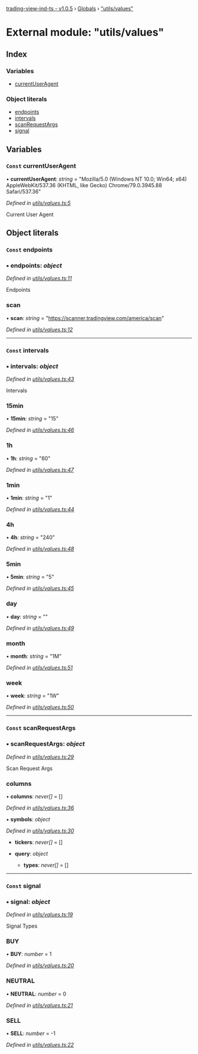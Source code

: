 [trading-view-ind-ts - v1.0.5](../README.md) › [Globals](../globals.md) › ["utils/values"](_utils_values_.md)

# External module: "utils/values"

## Index

### Variables

* [currentUserAgent](_utils_values_.md#const-currentuseragent)

### Object literals

* [endpoints](_utils_values_.md#const-endpoints)
* [intervals](_utils_values_.md#const-intervals)
* [scanRequestArgs](_utils_values_.md#const-scanrequestargs)
* [signal](_utils_values_.md#const-signal)

## Variables

### `Const` currentUserAgent

• **currentUserAgent**: *string* = "Mozilla/5.0 (Windows NT 10.0; Win64; x64) AppleWebKit/537.36 (KHTML, like Gecko) Chrome/79.0.3945.88 Safari/537.36"

*Defined in [utils/values.ts:5](https://github.com/edmundpf/trading-view-ind-ts/blob/a1d250a/src/utils/values.ts#L5)*

Current User Agent

## Object literals

### `Const` endpoints

### ▪ **endpoints**: *object*

*Defined in [utils/values.ts:11](https://github.com/edmundpf/trading-view-ind-ts/blob/a1d250a/src/utils/values.ts#L11)*

Endpoints

###  scan

• **scan**: *string* = "https://scanner.tradingview.com/america/scan"

*Defined in [utils/values.ts:12](https://github.com/edmundpf/trading-view-ind-ts/blob/a1d250a/src/utils/values.ts#L12)*

___

### `Const` intervals

### ▪ **intervals**: *object*

*Defined in [utils/values.ts:43](https://github.com/edmundpf/trading-view-ind-ts/blob/a1d250a/src/utils/values.ts#L43)*

Intervals

###  15min

• **15min**: *string* = "15"

*Defined in [utils/values.ts:46](https://github.com/edmundpf/trading-view-ind-ts/blob/a1d250a/src/utils/values.ts#L46)*

###  1h

• **1h**: *string* = "60"

*Defined in [utils/values.ts:47](https://github.com/edmundpf/trading-view-ind-ts/blob/a1d250a/src/utils/values.ts#L47)*

###  1min

• **1min**: *string* = "1"

*Defined in [utils/values.ts:44](https://github.com/edmundpf/trading-view-ind-ts/blob/a1d250a/src/utils/values.ts#L44)*

###  4h

• **4h**: *string* = "240"

*Defined in [utils/values.ts:48](https://github.com/edmundpf/trading-view-ind-ts/blob/a1d250a/src/utils/values.ts#L48)*

###  5min

• **5min**: *string* = "5"

*Defined in [utils/values.ts:45](https://github.com/edmundpf/trading-view-ind-ts/blob/a1d250a/src/utils/values.ts#L45)*

###  day

• **day**: *string* = ""

*Defined in [utils/values.ts:49](https://github.com/edmundpf/trading-view-ind-ts/blob/a1d250a/src/utils/values.ts#L49)*

###  month

• **month**: *string* = "1M"

*Defined in [utils/values.ts:51](https://github.com/edmundpf/trading-view-ind-ts/blob/a1d250a/src/utils/values.ts#L51)*

###  week

• **week**: *string* = "1W"

*Defined in [utils/values.ts:50](https://github.com/edmundpf/trading-view-ind-ts/blob/a1d250a/src/utils/values.ts#L50)*

___

### `Const` scanRequestArgs

### ▪ **scanRequestArgs**: *object*

*Defined in [utils/values.ts:29](https://github.com/edmundpf/trading-view-ind-ts/blob/a1d250a/src/utils/values.ts#L29)*

Scan Request Args

###  columns

• **columns**: *never[]* =  []

*Defined in [utils/values.ts:36](https://github.com/edmundpf/trading-view-ind-ts/blob/a1d250a/src/utils/values.ts#L36)*

▪ **symbols**: *object*

*Defined in [utils/values.ts:30](https://github.com/edmundpf/trading-view-ind-ts/blob/a1d250a/src/utils/values.ts#L30)*

* **tickers**: *never[]* =  []

* **query**: *object*

  * **types**: *never[]* =  []

___

### `Const` signal

### ▪ **signal**: *object*

*Defined in [utils/values.ts:19](https://github.com/edmundpf/trading-view-ind-ts/blob/a1d250a/src/utils/values.ts#L19)*

Signal Types

###  BUY

• **BUY**: *number* = 1

*Defined in [utils/values.ts:20](https://github.com/edmundpf/trading-view-ind-ts/blob/a1d250a/src/utils/values.ts#L20)*

###  NEUTRAL

• **NEUTRAL**: *number* = 0

*Defined in [utils/values.ts:21](https://github.com/edmundpf/trading-view-ind-ts/blob/a1d250a/src/utils/values.ts#L21)*

###  SELL

• **SELL**: *number* =  -1

*Defined in [utils/values.ts:22](https://github.com/edmundpf/trading-view-ind-ts/blob/a1d250a/src/utils/values.ts#L22)*

